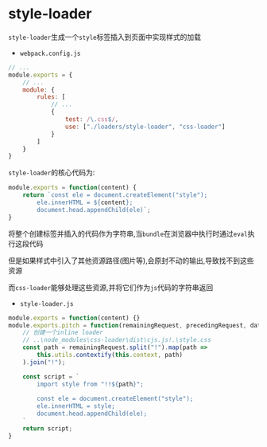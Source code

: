 <h1>style-loader</h1>

`style-loader`生成一个`style`标签插入到页面中实现样式的加载

* `webpack.config.js`
```javascript
// ...
module.exports = {
    // ...
    module: {
        rules: [
            // ...
            {
                test: /\.css$/,
                use: ["./loaders/style-loader", "css-loader"]
            }
        ]
    }
}
```

`style-loader`的核心代码为:
```javascript
module.exports = function(content) {
    return `const ele = document.createElement("style");
        ele.innerHTML = ${content};
        document.head.appendChild(ele)`;
}
```
将整个创建标签并插入的代码作为字符串,当`bundle`在浏览器中执行时通过`eval`执行这段代码

但是如果样式中引入了其他资源路径(图片等),会原封不动的输出,导致找不到这些资源

而`css-loader`能够处理这些资源,并将它们作为`js`代码的字符串返回

* `style-loader.js`
```javascript
module.exports = function(content) {}
module.exports.pitch = function(remainingRequest, precedingRequest, data) {
    // 创建一个inline loader
    // ..\node_modules\css-loader\dist\cjs.js!.\style.css
    const path = remainingRequest.split("!").map(path => 
        this.utils.contextify(this.context, path)
    ).join("!");

    const script = `
        import style from "!!${path}";
    
        const ele = document.createElement("style");
        ele.innerHTML = style;
        document.head.appendChild(ele);
    `
    return script;
}
```